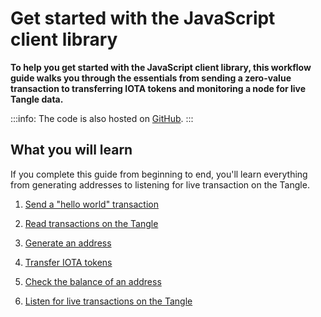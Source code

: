 # Get started with the JavaScript client library

**To help you get started with the JavaScript client library, this workflow guide walks you through the essentials from sending a zero-value transaction to transferring IOTA tokens and monitoring a node for live Tangle data.**

:::info:
The code is also hosted on [GitHub](https://github.com/iota-community/javascript-iota-workshop).
:::

## What you will learn

If you complete this guide from beginning to end, you'll learn everything from generating addresses to listening for live transaction on the Tangle.

1. [Send a "hello world" transaction](../js/send-your-first-bundle.md)

2. [Read transactions on the Tangle](../js/read-transactions.md)

3. [Generate an address](../js/generate-an-address.md)

4. [Transfer IOTA tokens](../js/transfer-iota-tokens.md)

5. [Check the balance of an address](../js/check-balance.md)

6. [Listen for live transactions on the Tangle](../js/listen-for-transactions.md)
